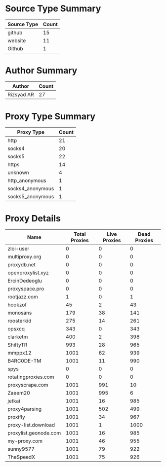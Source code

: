 # Source Type Summary

| Source Type | Count |
|-------------|-------|
| github | 15 |
| website | 11 |
| Github | 1 |


# Author Summary

| Author | Count |
|--------|-------|
| Rizsyad AR | 27 |


# Proxy Type Summary

| Proxy Type | Count |
|------------|-------|
| http | 21 |
| socks4 | 20 |
| socks5 | 22 |
| https | 14 |
| unknown | 4 |
| http_anonymous | 1 |
| socks4_anonymous | 1 |
| socks5_anonymous | 1 |


# Proxy Details

| Name | Total Proxies | Live Proxies | Dead Proxies |
|------|---------------|--------------|---------------|
| zloi-user | 0 | 0 | 0 |
| multiproxy.org | 0 | 0 | 0 |
| proxydb.net | 0 | 0 | 0 |
| openproxylist.xyz | 0 | 0 | 0 |
| ErcinDedeoglu | 0 | 0 | 0 |
| proxyspace.pro | 0 | 0 | 0 |
| rootjazz.com | 1 | 0 | 1 |
| hookzof | 45 | 2 | 43 |
| monosans | 179 | 38 | 141 |
| roosterkid | 275 | 14 | 261 |
| opsxcq | 343 | 0 | 343 |
| clarketm | 400 | 2 | 398 |
| ShiftyTR | 993 | 28 | 965 |
| mmppx12 | 1001 | 62 | 939 |
| B4RC0DE-TM | 1001 | 11 | 990 |
| spys | 0 | 0 | 0 |
| rotatingproxies.com | 0 | 0 | 0 |
| proxyscrape.com | 1001 | 991 | 10 |
| Zaeem20 | 1001 | 995 | 6 |
| jetkai | 1001 | 16 | 985 |
| proxy4parsing | 1001 | 502 | 499 |
| proxifly | 1001 | 34 | 967 |
| proxy-list.download | 1001 | 1 | 1000 |
| proxylist.geonode.com | 1001 | 16 | 985 |
| my-proxy.com | 1001 | 46 | 955 |
| sunny9577 | 1001 | 79 | 922 |
| TheSpeedX | 1001 | 75 | 926 |
